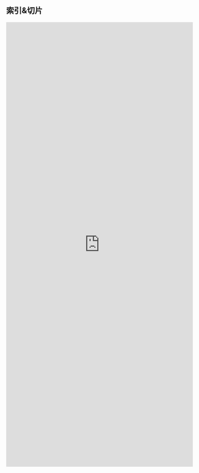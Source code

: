 ## 索引&切片

<iframe style="min-height:1200px" width="100%" scrolling="auto" title="AntHubTC" src="https://nbviewer.org/github/AntHubTC/AntHubTC.github.io/blob/master/NumPy/jupterDoc/indexSlice.ipynb" frameborder="no" loading="lazy" allowtransparency="true" allowfullscreen="true"></iframe>